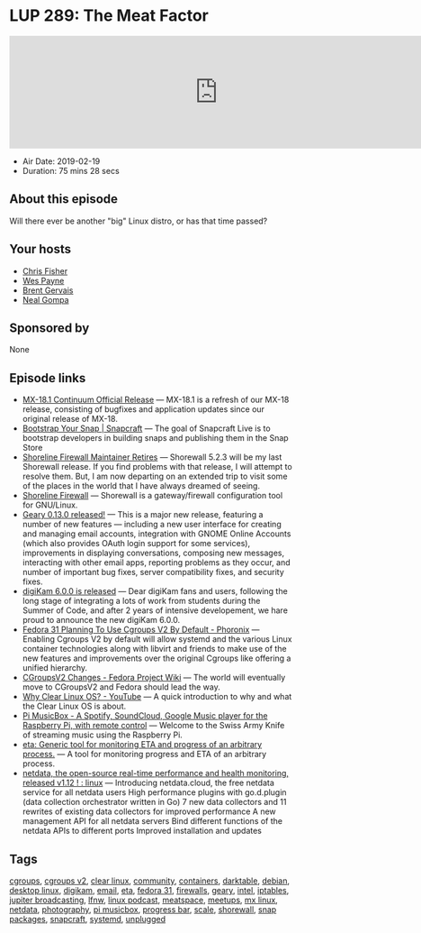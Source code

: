# LUP 289: The Meat Factor

<iframe src="https://player.fireside.fm/v2/RUkczH-V+4BvWom7f?theme=dark" width="740" height="200" frameborder="0" scrolling="no"></iframe>

* Air Date: 2019-02-19
* Duration: 75 mins 28 secs

## About this episode

Will there ever be another "big" Linux distro, or has that time passed?

## Your hosts
* [Chris Fisher](https://linuxunplugged.com/hosts/chrislas)
* [Wes Payne](https://linuxunplugged.com/hosts/wes)
* [Brent Gervais](https://linuxunplugged.com/guests/brentgervais)
* [Neal Gompa](https://linuxunplugged.com/guests/nealgompa)

## Sponsored by

None



## Episode links

  * [MX-18.1 Continuum Official Release](https://mxlinux.org/mx-181-continuum-official-release-iso-refresh "MX-18.1 Continuum Official Release") — MX-18.1 is a refresh of our MX-18 release, consisting of bugfixes and application updates since our original release of MX-18.
  * [Bootstrap Your Snap | Snapcraft](https://snapcraft.io/blog/bootstrap-your-snap "Bootstrap Your Snap | Snapcraft") — The goal of Snapcraft Live is to bootstrap developers in building snaps and publishing them in the Snap Store
  * [Shoreline Firewall Maintainer Retires](https://sourceforge.net/p/shorewall/mailman/message/36589782/ "Shoreline Firewall Maintainer Retires") — Shorewall 5.2.3 will be my last Shorewall release. If you find problems with that release, I will attempt to resolve them. But, I am now departing on an extended trip to visit some of the places in the world that I have always dreamed of seeing.
  * [Shoreline Firewall](http://www.shorewall.net/ "Shoreline Firewall") — Shorewall is a gateway/firewall configuration tool for GNU/Linux. 
  * [Geary 0.13.0 released!](https://mail.gnome.org/archives/gnome-announce-list/2019-February/msg00013.html "Geary 0.13.0 released!") — This is a major new release, featuring a number of new features — including a new user interface for creating and managing email accounts, integration with GNOME Online Accounts (which also provides OAuth login support for some services), improvements in displaying conversations, composing new messages, interacting with other email apps, reporting problems as they occur, and number of important bug fixes, server compatibility fixes, and security fixes.
  * [digiKam 6.0.0 is released](https://www.digikam.org/news/2019-02-10-6.0.0_release_announcement/ "digiKam 6.0.0 is released") — Dear digiKam fans and users, following the long stage of integrating a lots of work from students during the Summer of Code, and after 2 years of intensive developement, we hare proud to announce the new digiKam 6.0.0. 
  * [Fedora 31 Planning To Use Cgroups V2 By Default - Phoronix](https://www.phoronix.com/scan.php?page=news_item&px=Fedora-31-Cgroups-V2-Default "Fedora 31 Planning To Use Cgroups V2 By Default - Phoronix") — Enabling Cgroups V2 by default will allow systemd and the various Linux container technologies along with libvirt and friends to make use of the new features and improvements over the original Cgroups like offering a unified hierarchy.
  * [CGroupsV2 Changes - Fedora Project Wiki](https://fedoraproject.org/wiki/Changes/CGroupsV2 "CGroupsV2 Changes - Fedora Project Wiki") — The world will eventually move to CGroupsV2 and Fedora should lead the way.
  * [Why Clear Linux OS? - YouTube](https://www.youtube.com/watch?v=VxA-vim715w&t=1s "Why Clear Linux OS? - YouTube") — A quick introduction to why and what the Clear Linux OS is about. 
  * [Pi MusicBox - A Spotify, SoundCloud, Google Music player for the Raspberry Pi, with remote control](http://www.pimusicbox.com/ "Pi MusicBox - A Spotify, SoundCloud, Google Music player for the Raspberry Pi, with remote control") — Welcome to the Swiss Army Knife of streaming music using the Raspberry Pi.
  * [eta: Generic tool for monitoring ETA and progress of an arbitrary process.](https://github.com/aioobe/eta "eta: Generic tool for monitoring ETA and progress of an arbitrary process.") — A tool for monitoring progress and ETA of an arbitrary process.
  * [netdata, the open-source real-time performance and health monitoring, released v1.12 ! : linux](https://www.reddit.com/r/linux/comments/as04pe/netdata_the_opensource_realtime_performance_and/ "netdata, the open-source real-time performance and health monitoring, released v1.12 ! : linux") — Introducing netdata.cloud, the free netdata service for all netdata users High performance plugins with go.d.plugin (data collection orchestrator written in Go) 7 new data collectors and 11 rewrites of existing data collectors for improved performance A new management API for all netdata servers Bind different functions of the netdata APIs to different ports Improved installation and updates



## Tags

[cgroups](https://linuxunplugged.com/tags/cgroups), [cgroups v2](https://linuxunplugged.com/tags/cgroups%20v2), [clear linux](https://linuxunplugged.com/tags/clear%20linux), [community](https://linuxunplugged.com/tags/community), [containers](https://linuxunplugged.com/tags/containers), [darktable](https://linuxunplugged.com/tags/darktable), [debian](https://linuxunplugged.com/tags/debian), [desktop linux](https://linuxunplugged.com/tags/desktop%20linux), [digikam](https://linuxunplugged.com/tags/digikam), [email](https://linuxunplugged.com/tags/email), [eta](https://linuxunplugged.com/tags/eta), [fedora 31](https://linuxunplugged.com/tags/fedora%2031), [firewalls](https://linuxunplugged.com/tags/firewalls), [geary](https://linuxunplugged.com/tags/geary), [intel](https://linuxunplugged.com/tags/intel), [iptables](https://linuxunplugged.com/tags/iptables), [jupiter broadcasting](https://linuxunplugged.com/tags/jupiter%20broadcasting), [lfnw](https://linuxunplugged.com/tags/lfnw), [linux podcast](https://linuxunplugged.com/tags/linux%20podcast), [meatspace](https://linuxunplugged.com/tags/meatspace), [meetups](https://linuxunplugged.com/tags/meetups), [mx linux](https://linuxunplugged.com/tags/mx%20linux), [netdata](https://linuxunplugged.com/tags/netdata), [photography](https://linuxunplugged.com/tags/photography), [pi musicbox](https://linuxunplugged.com/tags/pi%20musicbox), [progress bar](https://linuxunplugged.com/tags/progress%20bar), [scale](https://linuxunplugged.com/tags/scale), [shorewall](https://linuxunplugged.com/tags/shorewall), [snap packages](https://linuxunplugged.com/tags/snap%20packages), [snapcraft](https://linuxunplugged.com/tags/snapcraft), [systemd](https://linuxunplugged.com/tags/systemd), [unplugged](https://linuxunplugged.com/tags/unplugged)